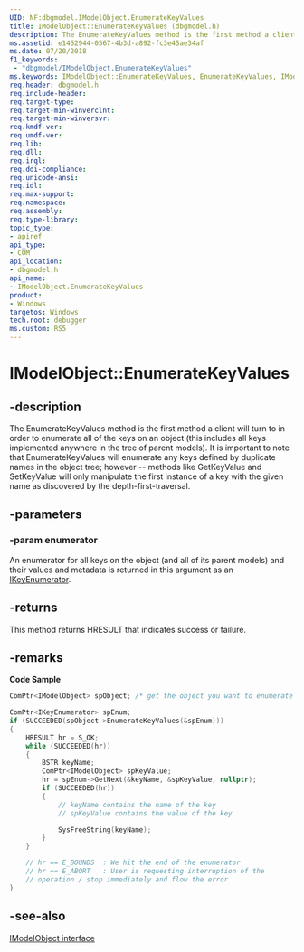 ```yaml
---
UID: NF:dbgmodel.IModelObject.EnumerateKeyValues
title: IModelObject::EnumerateKeyValues (dbgmodel.h)
description: The EnumerateKeyValues method is the first method a client will turn to in order to enumerate all of the keys on an object.
ms.assetid: e1452944-0567-4b3d-a892-fc3e45ae34af
ms.date: 07/20/2018
f1_keywords:
 - "dbgmodel/IModelObject.EnumerateKeyValues"
ms.keywords: IModelObject::EnumerateKeyValues, EnumerateKeyValues, IModelObject.EnumerateKeyValues, IModelObject::EnumerateKeyValues, IModelObject.EnumerateKeyValues
req.header: dbgmodel.h
req.include-header:
req.target-type:
req.target-min-winverclnt:
req.target-min-winversvr:
req.kmdf-ver:
req.umdf-ver:
req.lib:
req.dll:
req.irql: 
req.ddi-compliance:
req.unicode-ansi:
req.idl:
req.max-support:
req.namespace:
req.assembly:
req.type-library: 
topic_type: 
- apiref
api_type: 
- COM
api_location: 
- dbgmodel.h
api_name: 
- IModelObject.EnumerateKeyValues
product:
- Windows
targetos: Windows
tech.root: debugger
ms.custom: RS5
---
```


# IModelObject::EnumerateKeyValues


## -description

The EnumerateKeyValues method is the first method a client will turn to in order to enumerate all of the keys on an object (this includes all keys implemented anywhere in the tree of parent models). It is important to note that EnumerateKeyValues will enumerate any keys defined by duplicate names in the object tree; however -- methods like GetKeyValue and SetKeyValue will only manipulate the first instance of a key with the given name as discovered by the depth-first-traversal. 

## -parameters

### -param enumerator
An enumerator for all keys on the object (and all of its parent models) and their values and metadata is returned in this argument as an [IKeyEnumerator](nn-dbgmodel-ikeyenumerator.md).

## -returns
This method returns HRESULT that indicates success or failure.

## -remarks


**Code Sample**

```cpp
ComPtr<IModelObject> spObject; /* get the object you want to enumerate */

ComPtr<IKeyEnumerator> spEnum;
if (SUCCEEDED(spObject->EnumerateKeyValues(&spEnum)))
{
    HRESULT hr = S_OK;
    while (SUCCEEDED(hr))
    {
        BSTR keyName;
        ComPtr<IModelObject> spKeyValue;
        hr = spEnum->GetNext(&keyName, &spKeyValue, nullptr);
        if (SUCCEEDED(hr))
        {
            // keyName contains the name of the key
            // spKeyValue contains the value of the key

            SysFreeString(keyName);
        }
    }

    // hr == E_BOUNDS  : We hit the end of the enumerator
    // hr == E_ABORT   : User is requesting interruption of the 
    // operation / stop immediately and flow the error
}
```

## -see-also

[IModelObject interface](nn-dbgmodel-imodelobject.md)
